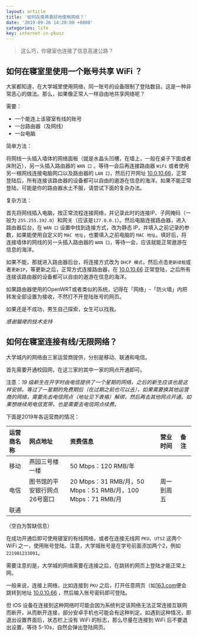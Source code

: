 ```yaml
---
layout: article
title: '如何在南燕更好地使用网络？'
date: '2019-09-26 14:28:00 +0800'
categories: life
key: internet-in-pkusz
---
```


> 这么巧，你寝室也连接了信息高速公路？

<!--more-->

## 如何在寝室里使用一个账号共享 WiFi ？

大家都知道，在大学城里使用网络，同一账号的设备限制了登陆数目。这是一种非常恶心的做法。那么，如果像正常人一样自由地共享网络呢？

需要：

* 一个能连上该寝室有线的账号
* 一台路由器（及网线）
* 一台电脑

简单方法：

将网线一头插入墙体的网络面板（就是水晶头凹槽，在墙上，一般在桌子下面或者床附近），另一头插入路由器的 `WAN 口` 。等待一会后再连接路由器 `WiFi` 或者使用另一根网线连接电脑网口以及路由器的 `LAN 口`，然后打开网址 [10.0.10.66](10.0.10.66)，正常登陆后，所有连接该路由器的设备都可以自由的遨游在信息的海洋。如果不能正常登陆，可能是你的路由器水土不服，请尝试下面的复杂办法。

复杂方法：

首先将网线插入电脑，按正常流程连接网络，并记录此时的连接IP、子网掩码（一般为 `255.255.192.0`）和网关（应该是`127.0.0.1`）。然后电脑连接路由器，进入路由器后台，在 `WAN 口` 设置中找到连接方式，改为静态 IP，并填入之前记录的参数，如果能使用自定义的 `MAC 地址`，也要填入之前电脑的 `MAC 地址`。填好后，将连接墙体的网线的另一头插入路由器的 `WAN 口`，等待一会，应该就能正常遨游在信息的海洋。

如果不能，那就进入路由器后台，将连接方式改为 `DHCP 模式`，然后点击`更新续租`或者`更新IP`，等更新之后，正常方式连接路由器，在 [10.0.10.66](10.0.10.66) 正常登陆，之后所有连接该路由器的设备都可以自由的遨游在信息的海洋。

如果路由器使用的OpenWRT或者类似的系统，记得在「网络」-「防火墙」内把转发全部设置为接收，不然打不开登陆账号的网页。

如果还是不成功，男生自己探索，女生可以找我。

_感谢猫佬的技术支持_

## 如何在寝室连接有线/无限网络？

大学城内的网络由三家运营商提供，分别是移动、联通和电信。

首先需要开通校园网，在这三家的其中一家的网点开通即可。

注意：_19 级新生在开学时由电信提供了一个星期的网络，之后的新生应该也是这样安排。等过了一星期的免费期后（在过期之前也可以去），如果需要换其他运营商的网络，需要先去电信网点（地址见下表格）解绑，然后再去其他网点开通。如果想继续用电信宽带，也是需要去电信网点续费。_

下面是2019年各运营商的情况：

| 运营商名称 | 网点地址 | 资费信息 | 营业时间 | 备注 |
| :--- | :--- | :--- | :--- | :--- |
| 移动 | 燕园三号楼一楼 | 50 Mbps：120 RMB/年 |  |  |
| 电信 | 图书馆的平安银行网点26号窗口 | 20 Mbps：31 RMB/月，50 Mbps：51 RMB/月，100 Mbps：71 RMB/月 | 周一到周五 |  |
| 联通 |  |  |  |  |

（空白为暂缺信息）

在成功开通后即可使用寝室的有线网络，或者在连接无线网 `PKU`、`UTSZ` 这两个 WiFi 之一，使用账号登陆。注意，大学城账号是在学号前面添加两个2，例如 `221901233091`。

需要注意的是，大学城的网络需要在连接之后，在跳转的网页上登陆才能正常上网。

一般来说，连接上网络，比如连接到 `PKU` 之后，打开任意网页（如[163.com](163.com)便会跳转到地址 [10.0.10.66](10.0.10.66) ，然后输入账号密码即可登陆。

但 iOS 设备在连接到这种网络时可能会因为系统判定该网络无法正常连接互联网而断开，从而断开连接，部分安卓手机也可能会有这种判定。如遇到这种情况，即退出设置界面后，状态栏上没有 WiFi 的标志，那么尽量在连接到 WiFi 后不要退出设置，等待 5-10s，自然会弹出登陆网页。
